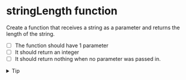 # stringLength function

Create a function that receives a string as a parameter and returns the length of the string.

- [ ] The function should have 1 parameter
- [ ] It should return an integer
- [ ] It should return nothing when no parameter was passed in.

<details>
 <summary>Tip</summary>
 Use the `length` property of the String data type to receive the length of a string.
</details>
